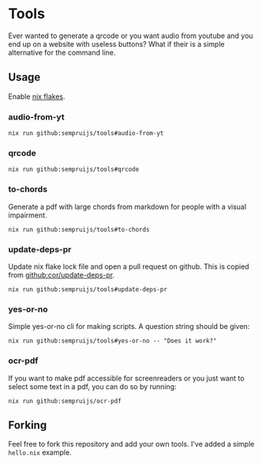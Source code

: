 # Tools

Ever wanted to generate a qrcode or you want audio from youtube and you end up on a website with useless buttons?
What if their is a simple alternative for the command line.

## Usage

Enable [nix flakes](https://nixos.wiki/wiki/Flakes).

### audio-from-yt

```shell
nix run github:sempruijs/tools#audio-from-yt
```

### qrcode

```shell
nix run github:sempruijs/tools#qrcode
```

### to-chords

Generate a pdf with large chords from markdown for people with a visual impairment.

```shell
nix run github:sempruijs/tools#to-chords
```

### update-deps-pr

Update nix flake lock file and open a pull request on github.
This is copied from [github:cor/update-deps-pr](https://github.com/cor/update-deps-pr).

```shell
nix run github:sempruijs/tools#update-deps-pr
```

### yes-or-no

Simple yes-or-no cli for making scripts.
A question string should be given:

```shell
nix run github:sempruijs/tools#yes-or-no -- "Does it work?"
```

### ocr-pdf

If you want to make pdf accessible for screenreaders or you just want to select some text in a pdf, you can do so by running:

```shell
nix run github:sempruijs/ocr-pdf
```

## Forking

Feel free to fork this repository and add your own tools.
I've added a simple ```hello.nix``` example.
